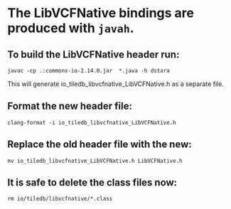 # The LibVCFNative bindings are produced with `javah`.

## To build the LibVCFNative header run:
```
javac -cp .:commons-io-2.14.0.jar  *.java -h dstara  
```

This will generate io_tiledb_libvcfnative_LibVCFNative.h as a separate file.

## Format the new header file:
```
clang-format -i io_tiledb_libvcfnative_LibVCFNative.h
```

## Replace the old header file with the new:
```
mv io_tiledb_libvcfnative_LibVCFNative.h LibVCFNative.h 
```

## It is safe to delete the class files now:
```
rm io/tiledb/libvcfnative/*.class
```







